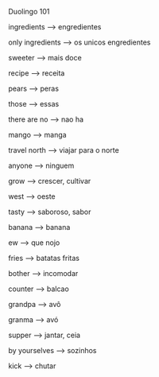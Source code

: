 <p>Duolingo 101</p>
<p>ingredients --> engredientes</p>
<p>only ingredients --> os unicos engredientes</p>
<p>sweeter --> mais doce</p>
<p>recipe --> receita</p>
<p>pears --> peras</p>
<p>those --> essas</p>
<p>there are no --> nao ha</p>
<p>mango --> manga</p>
<p>travel north --> viajar para o norte</p>
<p>anyone --> ninguem</p>
<p>grow --> crescer, cultivar</p>
<p>west --> oeste</p>
<p>tasty --> saboroso, sabor</p>
<p>banana --> banana</p>
<p>ew --> que nojo</p>
<p>fries --> batatas fritas</p>
<p>bother --> incomodar</p>
<p>counter --> balcao</p>
<p>grandpa --> avô</p>
<p>granma --> avó</p>
<p>supper --> jantar, ceia</p>
<p>by yourselves --> sozinhos</p>
<p>kick --> chutar</p>
